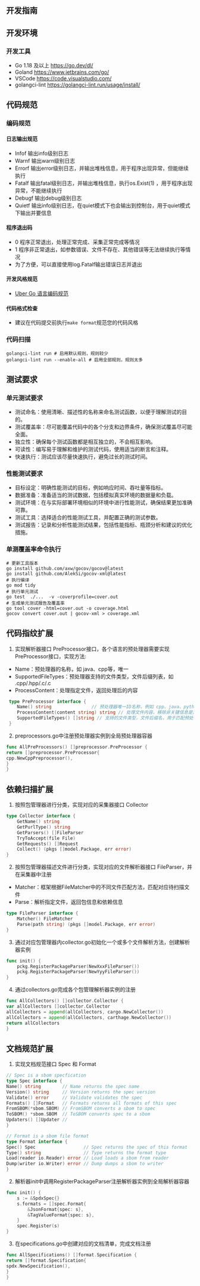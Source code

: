 ## 开发指南


## 开发环境

### 开发工具
- Go 1.18 及以上 https://go.dev/dl/
- Goland https://www.jetbrains.com/go/
- VSCode https://code.visualstudio.com/
- golangci-lint https://golangci-lint.run/usage/install/

## 代码规范

### 编码规范
#### 日志输出规范
- Infof  输出info级别日志
- Warnf  输出warn级别日志
- Errorf  输出error级别日志，并输出堆栈信息，用于程序出现异常，但能继续执行
- Fatalf  输出fatal级别日志，并输出堆栈信息，执行os.Exist(1) ，用于程序出现异常，不能继续执行
- Debugf  输出debug级别日志
- Quietf  输出info级别日志，在quiet模式下也会输出到控制台，用于quiet模式下输出并要信息
#### 程序退出码
- 0    程序正常退出，处理正常完成、采集正常完成等情况
- 1    程序非正常退出，如参数错误、文件不存在、其他错误等无法继续执行等情况
- 为了方便，可以直接使用log.Fatalf输出错误日志并退出
#### 开发风格规范
- [Uber Go 语言编码规范](https://github.com/xxjwxc/uber_go_guide_cn)
#### 代码格式检查
- 建议在代码提交前执行`make format`规范您的代码风格


### 代码扫描
```shell
golangci-lint run # 启用默认规则，规则较少
golangci-lint run --enable-all # 启用全部规则，规则太多
```

## 测试要求

### 单元测试要求
- 测试命名：使用清晰、描述性的名称来命名测试函数，以便于理解测试的目的。
- 测试覆盖率：尽可能覆盖代码中的各个分支和边界条件，确保测试覆盖尽可能全面。
- 独立性：确保每个测试函数都是相互独立的，不会相互影响。
- 可读性：编写易于理解和维护的测试代码，使用适当的断言和注释。
- 快速执行：测试应该尽量快速执行，避免过长的测试时间。


### 性能测试要求
- 目标设定：明确性能测试的目标，例如响应时间、吞吐量等指标。
- 数据准备：准备适当的测试数据，包括模拟真实环境的数据量和负载。
- 测试环境：在与实际部署环境相似的环境中进行性能测试，确保结果更加准确可靠。
- 测试工具：选择适合的性能测试工具，并配置正确的测试参数。
- 测试报告：记录和分析性能测试结果，包括性能指标、瓶颈分析和建议的优化措施。

### 单测覆盖率命令执行
```shell
# 更新工具版本
go install github.com/axw/gocov/gocov@latest
go install github.com/AlekSi/gocov-xml@latest
# 执行编译
go mod tidy
# 执行单元测试
go test  ./...  -v -coverprofile=cover.out
# 生成单元测试报告及覆盖率
go tool cover -html=cover.out -o coverage.html 
gocov convert cover.out | gocov-xml > coverage.xml
```

## 代码指纹扩展

1. 实现解析器接口 PreProcessor接口，各个语言的预处理器需要实现PreProcessor接口，实现方法:
- Name：预处理器的名称，如 java、cpp等，唯一
- SupportedFileTypes：预处理器支持的文件类型，文件后缀列表，如 .cpp/.hpp/.c/.c
- ProcessContent：处理指定文件，返回处理后的内容
```go
 type PreProcessor interface {
    Name() string               // 预处理器唯一ID名称，例如 cpp、java、python等
    ProcessContent(content string) string // 处理文件内容，移除非关键信息是算法更准确
    SupportedFileTypes() []string // 支持的文件类型，文件后缀名，用于匹配预处理器，如.c、.h、.cpp、.java
 }
```
2. preprocessors.go中注册预处理器实例到全局预处理器容器
```go
func AllPreProcessors() []preprocessor.PreProcessor {
return []preprocessor.PreProcessor{
cpp.NewCppPreprocessor(),
}
}
```   


## 依赖扫描扩展
1. 按照包管理器进行分类，实现对应的采集器接口 Collector
```go
type Collector interface {
	GetName() string
	GetPurlType() string
	GetParsers() []FileParser
	TryToAccept(file File)
	GetRequests() []Request
	Collect() (pkgs []model.Package, err error)
}
```
2. 按照包管理器描述文件进行分类，实现对应的文件解析器接口 FileParser，并在采集器中注册
- Matcher：框架根据FileMatcher中的不同文件匹配方法，匹配对应待扫描文件
- Parse：解析指定文件，返回包信息和依赖信息
```go
type FileParser interface {
    Matcher() FileMatcher
    Parse(path string) (pkgs []model.Package, err error)
}
```

3. 通过对应包管理器内collector.go初始化一个或多个文件解析方法，创建解析器实例
```go
func init() {
	pckg.RegisterPackageParser(NewXxxFileParser())
	pckg.RegisterPackageParser(NewYyyFileParser())
}
```

4. 通过collectors.go完成各个包管理解析器实例的注册
```go
func AllCollectors() []collector.Collector {
var allCollectors []collector.Collector
allCollectors = append(allCollectors, cargo.NewCollector())
allCollectors = append(allCollectors, carthage.NewCollector())
return allCollectors
}
```

## 文档规范扩展
1. 实现文档规范接口 Spec 和 Format
```go
// Spec is a sbom specfication
type Spec interface {
Name() string        // Name returns the spec name
Version() string     // Version returns the spec version
Validate() error     // Validate validates the spec
Formats() []Format   // Formats returns all formats of this spec
FromSBOM(*sbom.SBOM) // FromSBOM converts a sbom to spec
ToSBOM() *sbom.SBOM  // ToSBOM converts spec to a sbom
Updaters() []Updater //
}

// Format is a sbom file format
type Format interface {
Spec() Spec                  // Spec returns the spec of this format
Type() string                // Type returns the format type
Load(reader io.Reader) error // Load loads a sbom from reader
Dump(writer io.Writer) error // Dump dumps a sbom to writer
}
```
2. 解析器init中调用RegisterPackageParser注册解析器实例到全局解析器容器
```go
func init() {
	s := &SpdxSpec{}
	s.formats = []spec.Format{
		&JsonFormat{spec: s},
		&TagValueFormat{spec: s},
	}
	spec.Register(s)
}
```
3. 在specifications.go中创建对应的文档清单，完成文档注册
```go
func AllSpecifications() []format.Specification {
return []format.Specification{
spdx.NewSpecification(),
}
}
```